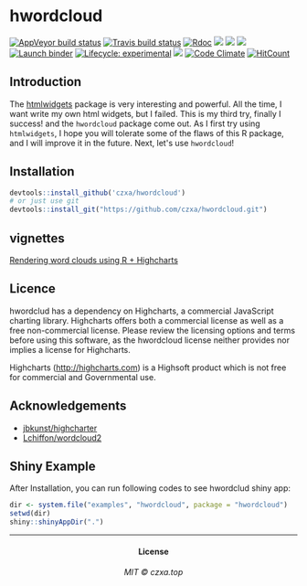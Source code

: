 # hwordcloud
<!-- badges: start -->
[![AppVeyor build status](https://ci.appveyor.com/api/projects/status/github/czxa/hwordcloud?branch=master&svg=true)](https://ci.appveyor.com/project/czxa/hwordcloud) [![Travis build status](https://travis-ci.org/czxa/hwordcloud.svg?branch=master)](https://travis-ci.org/czxa/hwordcloud) [![Rdoc](http://www.rdocumentation.org/badges/version/hwordcloud)](http://www.rdocumentation.org/packages/hwordcloud) ![](http://cranlogs.r-pkg.org/badges/grand-total/hwordcloud?color=green) ![](http://cranlogs.r-pkg.org/badges/hwordcloud?color=green) ![](http://cranlogs.r-pkg.org/badges/last-week/hwordcloud?color=green) [![Launch binder](https://mybinder.org/badge_logo.svg)](https://mybinder.org/v2/gh/czxa/hwordcloud/master) [![Lifecycle: experimental](https://img.shields.io/badge/lifecycle-experimental-orange.svg)](https://www.tidyverse.org/lifecycle/#experimental) ![](https://visitor-count-badge.herokuapp.com/total.svg?repo_id=czxa.hwordcloud) [![Code Climate](https://codeclimate.com/github/czxa/hwordcloud/badges/gpa.svg)](https://codeclimate.com/github/dwyl/esta) [![HitCount](http://hits.dwyl.com/czxa/hwordcloud.svg)](http://hits.dwyl.com/czxa/hwordclud)
<!-- badges: end -->

## Introduction

The [htmlwidgets](https://github.com/ramnathv/htmlwidgets) package is very interesting and powerful. All the time, I want write my own html widgets, but I failed. This is my third try, finally I success! and the `hwordcloud` package come out. As I first try using `htmlwidgets`, I hope you will tolerate some of the flaws of this R package, and I will improve it in the future. Next, let's use `hwordcloud`!

## Installation

```r
devtools::install_github('czxa/hwordcloud')
# or just use git
devtools::install_git("https://github.com/czxa/hwordcloud.git")
```

## vignettes

[Rendering word clouds using R + Highcharts](https://czxb.github.io/br/hwordcloud.html)

## Licence

hwordclud has a dependency on Highcharts, a commercial JavaScript charting library. Highcharts offers both a commercial license as well as a free non-commercial license. Please review the licensing options and terms before using this software, as the hwordcloud license neither provides nor implies a license for Highcharts.

Highcharts (http://highcharts.com) is a Highsoft product which is not free for commercial and Governmental use.

## Acknowledgements

+ [jbkunst/highcharter](https://github.com/jbkunst/highcharter)
+ [Lchiffon/wordcloud2](https://github.com/Lchiffon/wordcloud2)

## Shiny Example

After Installation, you can run following codes to see hwordclud shiny app:

```r
dir <- system.file("examples", "hwordcloud", package = "hwordcloud")
setwd(dir)
shiny::shinyAppDir(".")
```

------------

<h4 align="center">

License

</h4>

<h6 align="center">

MIT © czxa.top

</h6>
